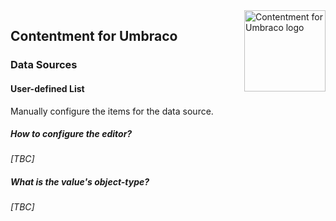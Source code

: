 <img src="../assets/img/logo.png" alt="Contentment for Umbraco logo" title="A state of Umbraco happiness." height="130" align="right">

## Contentment for Umbraco

### Data Sources

#### User-defined List

Manually configure the items for the data source.


##### How to configure the editor?

_[TBC]_


##### What is the value's object-type?

_[TBC]_


